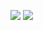 ![](https://github-readme-stats.vercel.app/api?username=GeekBookx&show_icons=true&theme=dark&count_private=true)
![](https://activity-graph.herokuapp.com/graph?username=GeekBookx&theme=github)
